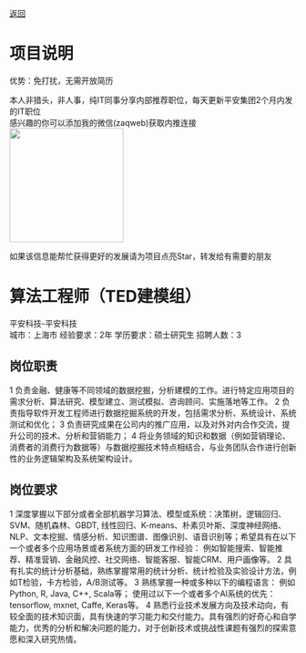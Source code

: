 [返回](../)

# 项目说明

优势：免打扰，无需开放简历

本人非猎头，非人事，纯IT同事分享内部推荐职位，每天更新平安集团2个月内发的IT职位  
感兴趣的你可以添加我的微信(zaqweb)获取内推连接  
<img src="https://github.com/zaqweb/PA-IT-JOBS/blob/master/WechatICode.jpeg"  height="200" width="200">

如果该信息能帮忙获得更好的发展请为项目点亮Star，转发给有需要的朋友

# 算法工程师（TED建模组）
平安科技-平安科技  
城市：上海市 经验要求：2年 学历要求：硕士研究生  招聘人数：3

## 岗位职责
1 负责金融、健康等不同领域的数据挖掘，分析建模的工作。进行特定应用项目的需求分析、算法研究、模型建立、测试模拟、咨询顾问、实施落地等工作。
2 负责指导软件开发工程师进行数据挖掘系统的开发，包括需求分析、系统设计、系统测试和优化； 
3 负责研究成果在公司内的推广应用，以及对外对内合作交流，提升公司的技术、分析和营销能力； 
4 将业务领域的知识和数据（例如营销理论、消费者的消费行为数据等）与数据挖掘技术特点相结合，与业务团队合作进行创新性的业务逻辑架构及系统架构设计。

## 岗位要求
1 深度掌握以下部分或者全部机器学习算法、模型或系统：决策树，逻辑回归、SVM、随机森林、GBDT, 线性回归、K-means、朴素贝叶斯、深度神经网络、NLP、文本挖掘、情感分析、知识图谱、图像识别、语音识别等；希望具有在以下一个或者多个应用场景或者系统方面的研发工作经验： 例如智能搜索、智能推荐、精准营销、金融风控、社交网络、智能客服、智能CRM、用户画像等。
2 具有扎实的统计分析基础，熟练掌握常用的统计分析、统计检验及实验设计方法，例如T检验，卡方检验，A/B测试等。
3 熟练掌握一种或多种以下的编程语言： 例如Python, R, Java, C++, Scala等； 使用过以下一个或者多个AI系统的优先：tensorflow, mxnet, Caffe, Keras等。
4 熟悉行业技术发展方向及技术动向，有较全面的技术知识面，具有快速的学习能力和交付能力。具有强烈的好奇心和自学能力，优秀的分析和解决问题的能力，对于创新技术或挑战性课题有强烈的探索意愿和深入研究热情。





